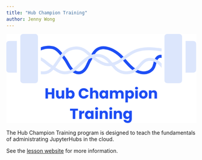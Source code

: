 ```yaml
---
title: "Hub Champion Training"
author: Jenny Wong
---
```


![The Hub Champion Training logo.](../media/images/hub-champion-training-logo.svg)

The Hub Champion Training program is designed to teach the fundamentals of administrating JupyterHubs in the cloud.

See the [lesson website](https://catalystproject.cloud/hub-champion-training/) for more information.
